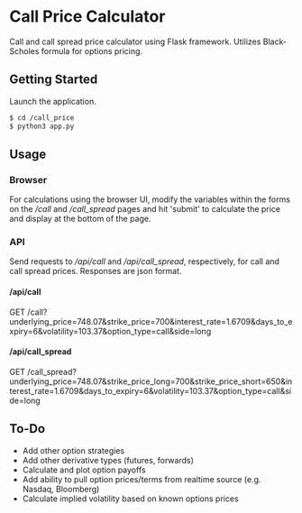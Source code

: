 # Call Price Calculator

Call and call spread price calculator using Flask framework. Utilizes Black-Scholes formula for options pricing.

## Getting Started

Launch the application.

```bash
$ cd /call_price
$ python3 app.py
```

## Usage

### __Browser__
For calculations using the browser UI, modify the variables within the forms on the */call* and */call_spread* pages and hit 'submit' to calculate the price and display at the bottom of the page.

### __API__

Send requests to */api/call* and */api/call_spread*, respectively, for call and call spread prices. Responses are json format.


#### /api/call

GET /call?underlying_price=748.07&strike_price=700&interest_rate=1.6709&days_to_expiry=6&volatility=103.37&option_type=call&side=long

#### /api/call_spread

GET /call_spread?underlying_price=748.07&strike_price_long=700&strike_price_short=650&interest_rate=1.6709&days_to_expiry=6&volatility=103.37&option_type=call&side=long

## To-Do
* Add other option strategies
* Add other derivative types (futures, forwards)
* Calculate and plot option payoffs
* Add ability to pull option prices/terms from realtime source (e.g. Nasdaq, Bloomberg)
* Calculate implied volatility based on known options prices
